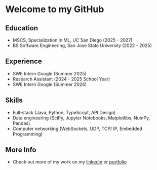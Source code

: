 # Welcome to my GitHub

## Education
* MSCS, Specialization in ML, UC San Diego (2025 - 2027)
* BS Software Engineering, San Jose State University (2022 - 2025)

## Experience
* SWE Intern Google (Summer 2025)
* Research Assistant (2024 - 2025 School Year)
* SWE Intern Google (Summer 2024)

## Skills
* Full-stack (Java, Python, TypeScript, API Design)
* Data engineering (SciPy, Jupyter Notebooks, Matplotlibs, NumPy, Pandas)
* Computer networking (WebSockets, UDP, TCP/ IP, Embedded Programming)

## More Info
* Check out more of my work on my [linkedin](https://www.linkedin.com/in/fardinhaque/) or [portfolio](https://fardinhaque60.github.io/)
  
